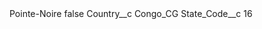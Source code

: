 <?xml version="1.0" encoding="UTF-8"?>
<CustomMetadata xmlns="http://soap.sforce.com/2006/04/metadata" xmlns:xsi="http://www.w3.org/2001/XMLSchema-instance" xmlns:xsd="http://www.w3.org/2001/XMLSchema">
    <label>Pointe-Noire</label>
    <protected>false</protected>
    <values>
        <field>Country__c</field>
        <value xsi:type="xsd:string">Congo_CG</value>
    </values>
    <values>
        <field>State_Code__c</field>
        <value xsi:type="xsd:string">16</value>
    </values>
</CustomMetadata>
